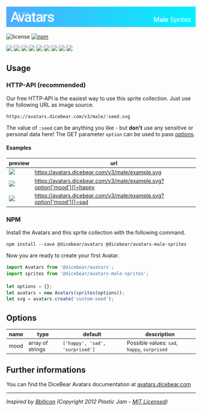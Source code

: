 ![DiceBear Avatars - Male Sprite Collection](./banner.svg)

![license](https://img.shields.io/github/license/dicebear/avatars-male-sprites.svg)
[![npm](https://img.shields.io/npm/v/@dicebear/avatars-male-sprites.svg)](https://www.npmjs.com/package/@dicebear/avatars-male-sprites)

<p>
    <img src="https://avatars.dicebear.com/v3/male/1.svg" width="60" />
    <img src="https://avatars.dicebear.com/v3/male/2.svg" width="60" />
    <img src="https://avatars.dicebear.com/v3/male/3.svg" width="60" />
    <img src="https://avatars.dicebear.com/v3/male/4.svg" width="60" />
    <img src="https://avatars.dicebear.com/v3/male/5.svg" width="60" />
    <img src="https://avatars.dicebear.com/v3/male/6.svg" width="60" />
    <img src="https://avatars.dicebear.com/v3/male/7.svg" width="60" />
    <img src="https://avatars.dicebear.com/v3/male/8.svg" width="60" />
    <img src="https://avatars.dicebear.com/v3/male/9.svg" width="60" />
</p>

## Usage

### HTTP-API (recommended)

Our free HTTP-API is the easiest way to use this sprite collection. Just use the following URL as image source.

    https://avatars.dicebear.com/v3/male/:seed.svg

The value of `:seed` can be anything you like - but **don't** use any sensitive or personal data here! The GET parameter
`option` can be used to pass [options](#options).

#### Examples

| preview                                                                                          | url                                                                     |
| ------------------------------------------------------------------------------------------------ | ----------------------------------------------------------------------- |
| <img src="https://avatars.dicebear.com/v3/male/example.svg" width="60" />                        | https://avatars.dicebear.com/v3/male/example.svg                        |
| <img src="https://avatars.dicebear.com/v3/male/example.svg?option['mood'][]=happy" width="60" /> | https://avatars.dicebear.com/v3/male/example.svg?option['mood'][]=happy |
| <img src="https://avatars.dicebear.com/v3/male/example.svg?option['mood'][]=sad" width="60" />   | https://avatars.dicebear.com/v3/male/example.svg?option['mood'][]=sad   |

### NPM

Install the Avatars and this sprite collection with the following command.

    npm install --save @dicebear/avatars @dicebear/avatars-male-sprites

Now you are ready to create your first Avatar.

```js
import Avatars from '@dicebear/avatars';
import sprites from '@dicebear/avatars-male-sprites';

let options = {};
let avatars = new Avatars(sprites(options));
let svg = avatars.create('custom-seed');
```

## Options

| name | type             | default                         | description                                  |
| ---- | ---------------- | ------------------------------- | -------------------------------------------- |
| mood | array of strings | `['happy', 'sad', 'surprised']` | Possible values: `sad`, `happy`, `surprised` |

## Further informations

You can find the DiceBear Avatars documentation at [avatars.dicebear.com](https://avatars.dicebear.com)

---

_Inspired by [8biticon](https://github.com/matveyco/8biticon) (Copyright 2012 Plastic Jam - [MIT Licensed](https://github.com/matveyco/8biticon/blob/dfe624da950fb2f8c43e1151c380d333c2b12225/old_python/LICENSE))_
